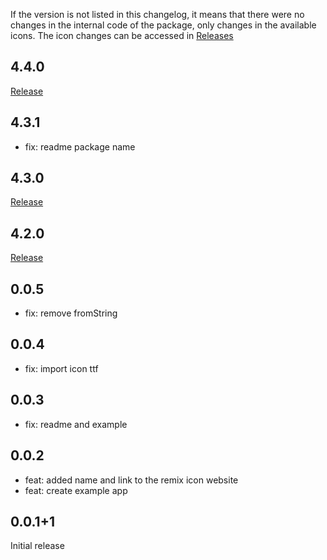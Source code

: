 If the version is not listed in this changelog, it means that there were no changes in the internal code of the package, only changes in the available icons. The icon changes can be accessed in [Releases](https://github.com/Remix-Design/RemixIcon/releases)

## 4.4.0

[Release](https://github.com/Remix-Design/RemixIcon/releases/tag/v4.4.0)

## 4.3.1

- fix: readme package name

## 4.3.0

[Release](https://github.com/Remix-Design/RemixIcon/releases/tag/v4.3.0)

## 4.2.0

[Release](https://github.com/Remix-Design/RemixIcon/releases/tag/v4.2.0)

## 0.0.5

- fix: remove fromString

## 0.0.4

- fix: import icon ttf

## 0.0.3

- fix: readme and example

## 0.0.2

- feat: added name and link to the remix icon website
- feat: create example app

## 0.0.1+1

Initial release